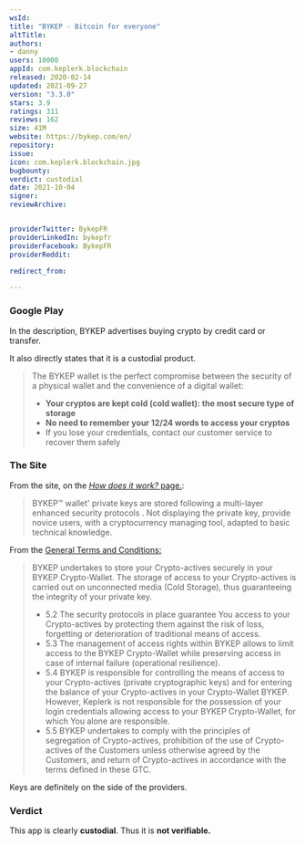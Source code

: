 ```yaml
---
wsId: 
title: "BYKEP - Bitcoin for everyone"
altTitle: 
authors:
- danny
users: 10000
appId: com.keplerk.blockchain
released: 2020-02-14
updated: 2021-09-27
version: "3.3.0"
stars: 3.9
ratings: 311
reviews: 162
size: 41M
website: https://bykep.com/en/
repository: 
issue: 
icon: com.keplerk.blockchain.jpg
bugbounty: 
verdict: custodial
date: 2021-10-04
signer: 
reviewArchive:


providerTwitter: BykepFR
providerLinkedIn: bykepfr
providerFacebook: BykepFR
providerReddit: 

redirect_from:

---
```



### Google Play
In the description, BYKEP advertises buying crypto by credit card or transfer.

It also directly states that it is a custodial product.

> The BYKEP wallet is the perfect compromise between the security of a physical wallet and the convenience of a digital wallet:
> - __Your cryptos are kept cold (cold wallet): the most secure type of storage__
> - __No need to remember your 12/24 words to access your cryptos__
> - If you lose your credentials, contact our customer service to recover them safely

### The Site
From the site, on the [_How does it work?_ page.](https://bykep.com/en/how-does-it-work):

> BYKEP™ wallet' private keys are stored following a multi-layer enhanced security protocols . Not displaying the private key, provide novice users, with a cryptocurrency managing tool, adapted to basic technical knowledge.

From the [General Terms and Conditions:](https://bykep.com/en/terms-of-sales-wallet)

> BYKEP undertakes to store your Crypto-actives securely in your BYKEP Crypto-Wallet. The storage of access to your Crypto-actives is carried out on unconnected media (Cold Storage), thus guaranteeing the integrity of your private key.
> - 5.2 The security protocols in place guarantee You access to your Crypto-actives by protecting them against the risk of loss, forgetting or deterioration of traditional means of access.
> - 5.3 The management of access rights within BYKEP allows to limit access to the BYKEP Crypto-Wallet while preserving access in case of internal failure (operational resilience).
> - 5.4 BYKEP is responsible for controlling the means of access to your Crypto-actives (private cryptographic keys) and for entering the balance of your Crypto-actives in your Crypto-Wallet BYKEP. However, Keplerk is not responsible for the possession of your login credentials allowing access to your BYKEP Crypto-Wallet, for which You alone are responsible.
> - 5.5 BYKEP undertakes to comply with the principles of segregation of Crypto-actives, prohibition of the use of Crypto-actives of the Customers unless otherwise agreed by the Customers, and return of Crypto-actives in accordance with the terms defined in these GTC.

Keys are definitely on the side of the providers.

### Verdict
This app is clearly **custodial**. Thus it is **not verifiable.**
